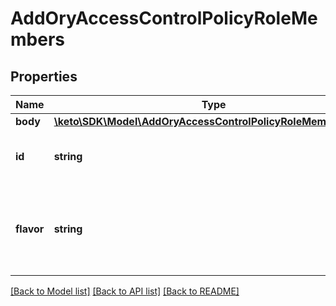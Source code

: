# AddOryAccessControlPolicyRoleMembers

## Properties
Name | Type | Description | Notes
------------ | ------------- | ------------- | -------------
**body** | [**\keto\SDK\Model\AddOryAccessControlPolicyRoleMembersBody**](AddOryAccessControlPolicyRoleMembersBody.md) |  | [optional] 
**id** | **string** | The ID of the ORY Access Control Policy Role.  in: path | 
**flavor** | **string** | The ORY Access Control Policy flavor. Can be \&quot;regex\&quot; and \&quot;exact\&quot;.  in: path | 

[[Back to Model list]](../README.md#documentation-for-models) [[Back to API list]](../README.md#documentation-for-api-endpoints) [[Back to README]](../README.md)


